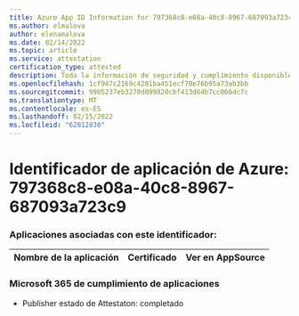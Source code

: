 ```yaml
---
title: Azure App ID Information for 797368c8-e08a-40c8-8967-687093a723c9
ms.author: elmalova
author: elenamalova
ms.date: 02/14/2022
ms.topic: article
ms.service: attestation
certification_type: attested
description: Toda la información de seguridad y cumplimiento disponible para 797368c8-e08a-40c8-8967-687093a723c9.
ms.openlocfilehash: 1cf947c2169c4281ba451ecf70e76b95a73ab3bb
ms.sourcegitcommit: 9905237eb3270d099820cbf413d64b7cc066dc7c
ms.translationtype: MT
ms.contentlocale: es-ES
ms.lasthandoff: 02/15/2022
ms.locfileid: "62812830"
---
```

# <a name="azure-app-id-797368c8-e08a-40c8-8967-687093a723c9"></a>Identificador de aplicación de Azure: 797368c8-e08a-40c8-8967-687093a723c9


### <a name="apps-associated-with-this-id"></a>Aplicaciones asociadas con este identificador:
| **Nombre de la aplicación** | **Certificado** | **Ver en AppSource** |
|--------------|---------------|-----------------------|

### <a name="microsoft-365-app-compliance-status"></a>Microsoft 365 de cumplimiento de aplicaciones
- Publisher estado de Attestaton: completado
